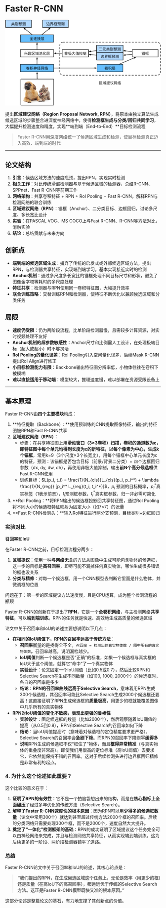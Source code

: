 # Faster R-CNN

![faster-rcnn](../assets/faster-rcnn.svg)



提出**区域建议网络（Region Proposal Network, RPN）**，将原本由独立算法生成候选区域的步骤整合进深度神经网络中，使得**检测框生成与分类/回归共同学习**，大幅提升检测速度和精度，实现**端到端（End-to-End）**目标检测流程

> Faster R-CNN用深度网络统一了候选区域生成和检测，使目标检测真正迈入高效、端到端的时代



---



## 论文结构

1. **引言**：候选区域方法的速度瓶颈，提出RPN，实现实时检测
2. **相关工作**：对比传统滑窗检测器与基于候选区域的检测器，总结R-CNN、SPPnet、Fast R-CNN等前期工作
3. **网络架构**：共享卷积特征 + RPN + RoI Pooling + Fast R-CNN，解释RPN与检测网络的联合训练
4. **区域建议网络（RPN）**：锚框（Anchor）、二分类目标、边框回归，讨论多尺度、多长宽比设计
5. **实验**：在PASCAL VOC、MS COCO上与Fast R-CNN、R-CNN等方法对比，消融实验
6. **结论**：总结贡献与未来方向

## 创新点

- **端到端的候选区域生成**：摒弃了传统的启发式或外部候选区域方法，提出RPN，与检测器共享特征，实现端到端学习，基本实现接近实时的检测
- **Anchor机制**：通过多尺度多长宽比的锚框处理不同目标尺寸和形状，避免了图像金字塔等耗时的多尺度处理
- **特征共享**：检测器与RPN使用同一卷积特征图，大幅提升效率
- **联合训练策略**：交替训练RPN和检测器，使特征不断优化以兼顾候选区域和分类任务

## 局限

- **速度仍受限**：仍为两阶段流程，比单阶段检测器慢，且需较多计算资源，对实时视频处理不友好
- **Anchor机制的超参数敏感性**：Anchor尺寸和比例需人工设计，在处理极端目标（超大或超小）时不够灵活
- **RoI Pooling的量化误差**：RoI Pooling引入空间量化误差，后续Mask R-CNN提出RoI Align进行修正
- **小目标检测能力有限**：Backbone输出特征图分辨率低，小物体往往在卷积下被模糊
- **难以直接适用于移动端**：模型较大，推理速度慢，难以部署在资源受限设备上



------



## 基本原理

Faster R-CNN由**四个主要模块**构成：

1. **特征提取（Backbone）：**使用预训练的CNN提取图像特征，输出的特征图被RPN和Fast R-CNN共享
2. **区域建议网络（RPN）：**
    - 步骤：在共享特征图上用**滑动窗口（3×3卷积）**扫描，卷积的通道数为c，即特征图中每个单元均得到长度为c的新特征，以每个像素为中心，生成**k个锚框**，常用k=9（3个尺度×3个长宽比），用每个锚框中心单元长度为c的特征，预测：该锚框是否包含目标（前景/背景二分类）+ 四个边框回归参数（dx, dy, dw, dh），再使用非极大值抑制，输出**前N个高分候选框**供Fast R-CNN使用
    - 训练目标：$L(p_i, t_i) = \frac{1}{N_{cls}}L_{cls}(p_i, p_i^*) + \lambda \frac{1}{N_{reg}} [p_i^* L_{reg}(t_i, t_i^*)]$，$p_i$ 预测的目标概率，$p_i^*$真实标签（1表示前景），$t_i$预测框参数，$t_i^*$真实框参数，归一非必需可简化
3. **RoI Pooling：**将RPN输出的候选框投影回共享特征图，通过RoI Pooling将不同大小的候选框特征映射为固定大小（如7×7）的张量
4. **Fast R-CNN检测头：**输入RoI特征进行两分支预测，目标类别+边框回归



### 实验对比

**召回率**和**IoU**

在Faster R-CNN之前，目标检测流程分两步：

1. **区域提议**：使用一种**与网络无关**的方法从图像中生成可能包含物体的候选框，这一步的目标是**高召回率**，即尽可能不漏掉任何真实物体，哪怕生成很多错误的框也没关系
2. **分类与精修**：对每一个候选框，用一个CNN模型去判断它里面是什么物体，并微调框的位置

问题在于：第一步的区域提议方法速度慢，且是CPU运算，成为整个检测流程的瓶颈

Faster R-CNN的创新在于提出了**RPN**，它是一个**全卷积网络**，与主检测网络**共享特征**，可以**端到端训练**。RPN的任务就是快速、高效地生成高质量的候选区域



论文中关于召回率和IoU的论述主要想说明以下几点：

- **在相同的IoU阈值下，RPN的召回率远高于传统方法**：
    - **召回率**衡量的是找得全不全，`召回率 = 检测出的真实物体数 / 图中所有的真实物体数`。召回率越高，说明漏检越少。
    - **IoU阈值**判断一个候选框是否“正确”的标准，如果一个候选框与真实框的IoU大于这个阈值，就算它“命中”了一个真实物体
    - **实验设计**：论文固定一个IoU阈值（比如0.5或0.7），然后比较RPN和Selective Search在生成不同数量（如100, 1000, 2000个）的候选框时，各自的召回率是多少
    - **结论**：**RPN的召回率曲线远高于Selective Search**，意味着用RPN生成300个候选框，其召回率可能比Selective Search生成2000个候选框还要高！这直接证明了RPN生成候选框的**质量极高**，用更少的框就能覆盖图像中几乎所有的真实物体
- **RPN对IoU阈值的变化不敏感，表现出更强的鲁棒性**
    - **实验设计**：固定候选框的数量（比如2000个），然后观察随着IoU阈值的提高（从0.5到0.8），RPN和Selective Search的召回率如何下降
    - **结论**：当IoU阈值提高时（意味着对候选框的定位精度要求更严格），Selective Search的召回率会**急剧下降**。而RPN的召回率下降则**平缓得多**
    - **说明**RPN生成的候选框不仅“框住了”物体，而且**框得异常精准**（与真实物体的重叠度非常高）。即使我们用很高的定位标准（高IoU阈值）去要求它，它依然能保持不错的召回率。这对于后续检测头进行边界框回归精修是非常有利的起点。

### 4. 为什么这个论述如此重要？

这个比较的意义在于：

1. **证明了RPN的有效性**：它不是一个拍脑袋想出来的结构，而是在**核心指标上全面碾压**了经过多年优化的传统方法（Selective Search）。
2. **解释了Faster R-CNN速度快的根本原因**：因为RPN可以用**少得多的候选框数量**（论文中常用300个）就达到甚至超过传统方法2000个框的召回率。后续的分类网络只需要处理300个框，而不是2000个，速度自然大大提升。
3. **奠定了“一体化”检测框架的基础**：RPN的成功证明了区域提议这个任务完全可以由神经网络来完成，并且与检测网络共享特征，从而实现端到端训练。这为后续更多的一阶段、两阶段检测器铺平了道路。

### 总结

Faster R-CNN论文中关于召回率和IoU的论述，其核心论点是：

> **“我们提出的RPN，在生成候选区域这个任务上，无论是效率（用更少的框）还是质量（在高IoU下的高召回率），都远远优于传统的Selective Search方法。这正是Faster R-CNN模型既快又准的根本原因。”**

这部分论述是整篇论文的基石，有力地支撑了其创新点的价值。
